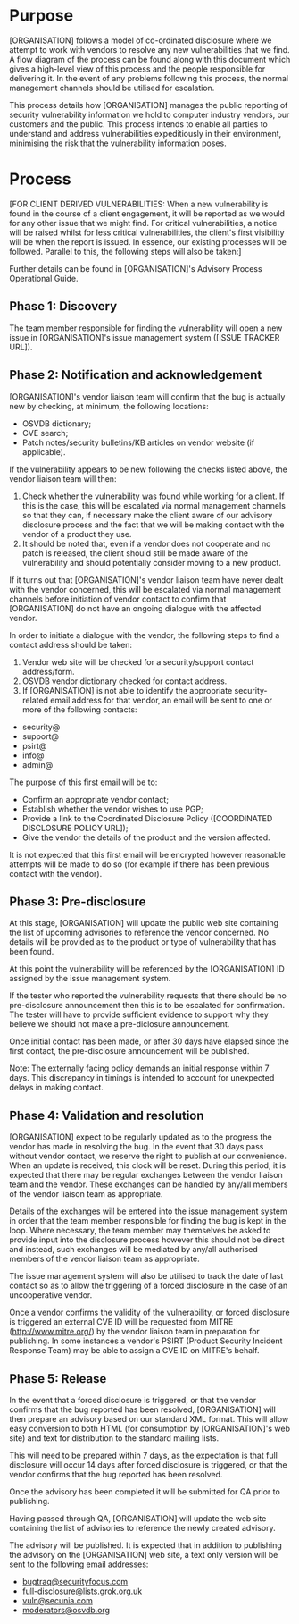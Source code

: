 # Purpose

[ORGANISATION] follows a model of co-ordinated disclosure where we attempt to work with vendors to resolve any new vulnerabilities that we find. A flow diagram of the process can be found along with this document which gives a high-level view of this process and the people responsible for delivering it. In the event of any problems following this process, the normal management channels should be utilised for escalation.

This process details how [ORGANISATION] manages the public reporting of security vulnerability information we hold to computer industry vendors, our customers and the public. This process intends to enable all parties to understand and address vulnerabilities expeditiously in their environment, minimising the risk that the vulnerability information poses.

# Process

[FOR CLIENT DERIVED VULNERABILITIES: When a new vulnerability is found in the course of a client engagement, it will be reported as we would for any other issue that we might find. For critical vulnerabilities, a notice will be raised whilst for less critical vulnerabilities, the client's first visibility will be when the report is issued. In essence, our existing processes will be followed. Parallel to this, the following steps will also be taken:]

Further details can be found in [ORGANISATION]'s Advisory Process Operational Guide.

## Phase 1: Discovery

The team member responsible for finding the vulnerability will open a new issue in [ORGANISATION]'s issue management system ([ISSUE TRACKER URL]).

## Phase 2: Notification and acknowledgement

[ORGANISATION]'s vendor liaison team will confirm that the bug is actually new by checking, at minimum, the following locations:

* OSVDB dictionary;
* CVE search;
* Patch notes/security bulletins/KB articles on vendor website (if applicable).

If the vulnerability appears to be new following the checks listed above, the vendor liaison team will then:

1. Check whether the vulnerability was found while working for a client. If this is the case, this will be escalated via normal management channels so that they can, if necessary make the client aware of our advisory disclosure process and the fact that we will be making contact with the vendor of a product they use.
2. It should be noted that, even if a vendor does not cooperate and no patch is released, the client should still be made aware of the vulnerability and should potentially consider moving to a new product.

If it turns out that [ORGANISATION]'s vendor liaison team have never dealt with the vendor concerned, this will be escalated via normal management channels before initiation of vendor contact to confirm that [ORGANISATION] do not have an ongoing dialogue with the affected vendor.

In order to initiate a dialogue with the vendor, the following steps to find a contact address should be taken:

1. Vendor web site will be checked for a security/support contact address/form.
2. OSVDB vendor dictionary checked for contact address.
3. If [ORGANISATION] is not able to identify the appropriate security-related email address for that vendor, an email will be sent to one or more of the following contacts:

* security@
* support@
* psirt@
* info@
* admin@

The purpose of this first email will be to:

* Confirm an appropriate vendor contact;
* Establish whether the vendor wishes to use PGP;
* Provide a link to the Coordinated Disclosure Policy ([COORDINATED DISCLOSURE POLICY URL]);
* Give the vendor the details of the product and the version affected.

It is not expected that this first email will be encrypted however reasonable attempts will be made to do so (for example if there has been previous contact with the vendor).

## Phase 3: Pre-disclosure

At this stage, [ORGANISATION] will update the public web site containing the list of upcoming advisories to reference the vendor concerned. No details will be provided as to the product or type of vulnerability that has been found.

At this point the vulnerability will be referenced by the [ORGANISATION] ID assigned by the issue management system.

If the tester who reported the vulnerability requests that there should be no pre-disclosure announcement then this is to be escalated for confirmation. The tester will have to provide sufficient evidence to support why they believe we should not make a pre-diclosure announcement.

Once initial contact has been made, or after 30 days have elapsed since the first contact, the pre-disclosure announcement will be published.

Note: The externally facing policy demands an initial response within 7 days. This discrepancy in timings is intended to account for unexpected delays in making contact.

## Phase 4: Validation and resolution

[ORGANISATION] expect to be regularly updated as to the progress the vendor has made in resolving the bug. In the event that 30 days pass without vendor contact, we reserve the right to publish at our convenience. When an update is received, this clock will be reset. During this period, it is expected that there may be regular exchanges between the vendor liaison team and the vendor. These exchanges can be handled by any/all members of the vendor liaison team as appropriate.

Details of the exchanges will be entered into the issue management system in order that the team member responsible for finding the bug is kept in the loop. Where necessary, the team member may themselves be asked to provide input into the disclosure process however this should not be direct and instead, such exchanges will be mediated by any/all authorised members of the vendor liaison team as appropriate.

The issue management system will also be utilised to track the date of last contact so as to allow the triggering of a forced disclosure in the case of an uncooperative vendor.

Once a vendor confirms the validity of the vulnerability, or forced disclosure is triggered an external CVE ID will be requested from MITRE (http://www.mitre.org/) by the vendor liaison team in preparation for publishing. In some instances a vendor's PSIRT (Product Security Incident Response Team) may be able to assign a CVE ID on MITRE's behalf.

## Phase 5: Release

In the event that a forced disclosure is triggered, or that the vendor confirms that the bug reported has been resolved, [ORGANISATION] will then prepare an advisory based on our standard XML format. This will allow easy conversion to both HTML (for consumption by [ORGANISATION]'s web site) and text for distribution to the standard mailing lists.

This will need to be prepared within 7 days, as the expectation is that full disclosure will occur 14 days after forced disclosure is triggered, or that the vendor confirms that the bug reported has been resolved.

Once the advisory has been completed it will be submitted for QA prior to publishing.

Having passed through QA, [ORGANISATION] will update the web site containing the list of advisories to reference the newly created advisory.

The advisory will be published. It is expected that in addition to publishing the advisory on the [ORGANISATION] web site, a text only version will be sent to the following email addresses:

* bugtraq@securityfocus.com
* full-disclosure@lists.grok.org.uk
* vuln@secunia.com
* moderators@osvdb.org
